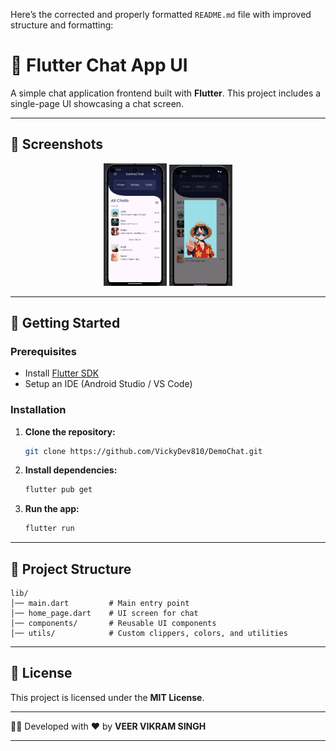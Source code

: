 Here’s the corrected and properly formatted `README.md` file with improved structure and formatting:


# 📱 Flutter Chat App UI  

A simple chat application frontend built with **Flutter**. This project includes a single-page UI showcasing a chat screen.  

---

## 📸 Screenshots  

<p align="center">
  <img src="assets/home.png" alt="Home Screen" style="width: 20%; max-width: 200px;">
  <img src="assets/dp.png" alt="Chat Screen" style="width: 20%; max-width: 200px;">
</p>

---

## 🚀 Getting Started  

### Prerequisites  

- Install [Flutter SDK](https://flutter.dev/docs/get-started/install)  
- Setup an IDE (Android Studio / VS Code)  

### Installation  

1. **Clone the repository:**  
   ```bash
   git clone https://github.com/VickyDev810/DemoChat.git
   ```

2. **Install dependencies:**  
   ```bash
   flutter pub get
   ```

3. **Run the app:**  
   ```bash
   flutter run
   ```

---

## 📂 Project Structure  

```
lib/
│── main.dart         # Main entry point
│── home_page.dart    # UI screen for chat
│── components/       # Reusable UI components
│── utils/            # Custom clippers, colors, and utilities
```

---

## 📜 License  

This project is licensed under the **MIT License**.  

---

👨‍💻 Developed with ❤️ by **VEER VIKRAM SINGH**  

---

